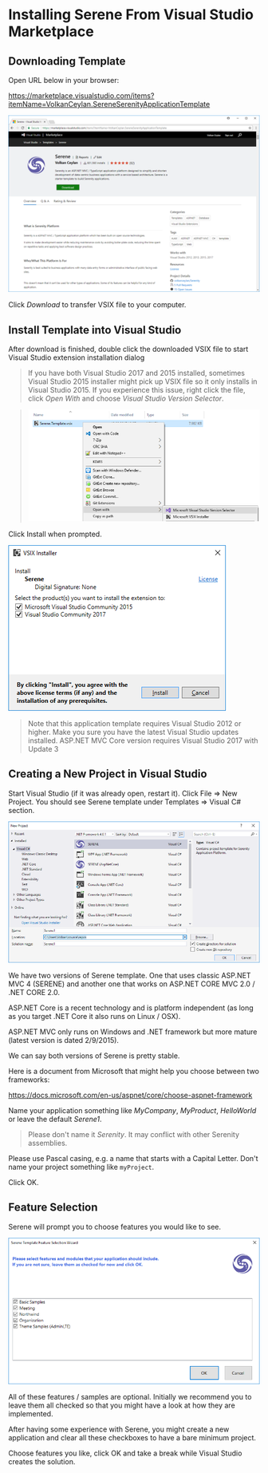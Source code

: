# Installing Serene From Visual Studio Marketplace

## Downloading Template

Open URL below in your browser:

https://marketplace.visualstudio.com/items?itemName=VolkanCeylan.SereneSerenityApplicationTemplate

![Visual Studio Marketplace Download](img/vsgalleryserene.png)

Click *Download* to transfer VSIX file to your computer.

## Install Template into Visual Studio

After download is finished, double click the downloaded VSIX file to start Visual Studio extension installation dialog 

> If you have both Visual Studio 2017 and 2015 installed, sometimes Visual Studio 2015 installer might pick up VSIX file so it only installs in Visual Studio 2015. If you experience this issue, right click the file, click *Open With* and choose *Visual Studio Version Selector*.

> ![VSIX Installation](img/vsixopenwith.png)


Click Install when prompted.

![VSIX Installation](img/vsixinstall.png)

> Note that this application template requires Visual Studio 2012 or higher. Make you sure you have the latest Visual Studio updates installed. ASP.NET MVC Core version requires Visual Studio 2017 with Update 3

## Creating a New Project in Visual Studio

Start Visual Studio (if it was already open, restart it). Click File => New Project. You should see Serene template under Templates => Visual C# section.

![VSIX New Project](img/newproject.png)


We have two versions of Serene template. One that uses classic ASP.NET MVC 4 (SERENE) and another one that works on ASP.NET CORE MVC 2.0 / .NET CORE 2.0.

ASP.NET Core is a recent technology and is platform independent (as long as you target .NET Core it also runs on Linux / OSX). 

ASP.NET MVC only runs on Windows and .NET framework but more mature (latest version is dated 2/9/2015).

We can say both versions of Serene is pretty stable.

Here is a document from Microsoft that might help you choose between two frameworks:

https://docs.microsoft.com/en-us/aspnet/core/choose-aspnet-framework

Name your application something like *MyCompany*, *MyProduct*, *HelloWorld* or leave the default *Serene1*.

> Please don't name it *Serenity*. It may conflict with other Serenity assemblies.

Please use Pascal casing, e.g. a name that starts with a Capital Letter. Don't name your project something like `myProject`.

Click OK.

## Feature Selection

Serene will prompt you to choose features you would like to see.

![Feature Selection](img/featureselection.png)

All of these features / samples are optional. Initially we recommend you to leave them all checked so that you might have a look at how they are implemented.

After having some experience with Serene, you might create a new application and clear all these checkboxes to have a bare minimum project.

Choose features you like, click OK and take a break while Visual Studio creates the solution.